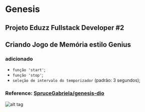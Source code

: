 # Genesis

## Projeto Eduzz Fullstack Developer #2
## Criando Jogo de Memória estilo Genius

### adicionado
- `função 'start'`;
- `função 'stop'`;
- `seleção de intervalo do temporizador` (padrão: 3 segundos);


### Reference: [SpruceGabriela/genesis-dio](https://github.com/SpruceGabriela/genesis-dio)

![alt tag](https://hermes.digitalinnovation.one/assets/diome/logo.png)
